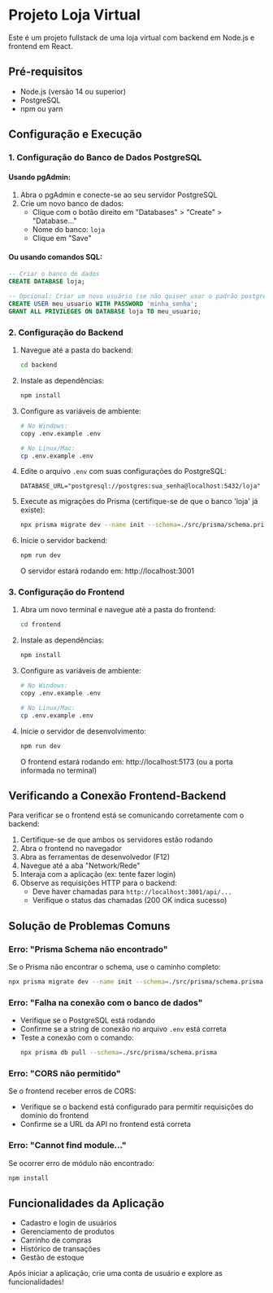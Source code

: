 # Projeto Loja Virtual

Este é um projeto fullstack de uma loja virtual com backend em Node.js e frontend em React.

## Pré-requisitos

- Node.js (versão 14 ou superior)
- PostgreSQL
- npm ou yarn

## Configuração e Execução

### 1. Configuração do Banco de Dados PostgreSQL

#### Usando pgAdmin:

1. Abra o pgAdmin e conecte-se ao seu servidor PostgreSQL
2. Crie um novo banco de dados:
   - Clique com o botão direito em "Databases" > "Create" > "Database..."
   - Nome do banco: `loja`
   - Clique em "Save"

#### Ou usando comandos SQL:

```sql
-- Criar o banco de dados
CREATE DATABASE loja;

-- Opcional: Criar um novo usuário (se não quiser usar o padrão postgres)
CREATE USER meu_usuario WITH PASSWORD 'minha_senha';
GRANT ALL PRIVILEGES ON DATABASE loja TO meu_usuario;
```

### 2. Configuração do Backend

1. Navegue até a pasta do backend:
   ```bash
   cd backend
   ```

2. Instale as dependências:
   ```bash
   npm install
   ```

3. Configure as variáveis de ambiente:
   ```bash
   # No Windows:
   copy .env.example .env
   
   # No Linux/Mac:
   cp .env.example .env
   ```

4. Edite o arquivo `.env` com suas configurações do PostgreSQL:
   ```
   DATABASE_URL="postgresql://postgres:sua_senha@localhost:5432/loja"
   ```

5. Execute as migrações do Prisma (certifique-se de que o banco 'loja' já existe):
   ```bash
   npx prisma migrate dev --name init --schema=./src/prisma/schema.prisma
   ```

6. Inicie o servidor backend:
   ```bash
   npm run dev
   ```
   O servidor estará rodando em: http://localhost:3001

### 3. Configuração do Frontend

1. Abra um novo terminal e navegue até a pasta do frontend:
   ```bash
   cd frontend
   ```

2. Instale as dependências:
   ```bash
   npm install
   ```

3. Configure as variáveis de ambiente:
   ```bash
   # No Windows:
   copy .env.example .env
   
   # No Linux/Mac:
   cp .env.example .env
   ```

4. Inicie o servidor de desenvolvimento:
   ```bash
   npm run dev
   ```
   O frontend estará rodando em: http://localhost:5173 (ou a porta informada no terminal)

## Verificando a Conexão Frontend-Backend

Para verificar se o frontend está se comunicando corretamente com o backend:

1. Certifique-se de que ambos os servidores estão rodando
2. Abra o frontend no navegador
3. Abra as ferramentas de desenvolvedor (F12)
4. Navegue até a aba "Network/Rede"
5. Interaja com a aplicação (ex: tente fazer login)
6. Observe as requisições HTTP para o backend:
   - Deve haver chamadas para `http://localhost:3001/api/...`
   - Verifique o status das chamadas (200 OK indica sucesso)

## Solução de Problemas Comuns

### Erro: "Prisma Schema não encontrado"
Se o Prisma não encontrar o schema, use o caminho completo:
```bash
npx prisma migrate dev --name init --schema=./src/prisma/schema.prisma
```

### Erro: "Falha na conexão com o banco de dados"
- Verifique se o PostgreSQL está rodando
- Confirme se a string de conexão no arquivo `.env` está correta
- Teste a conexão com o comando:
  ```bash
  npx prisma db pull --schema=./src/prisma/schema.prisma
  ```

### Erro: "CORS não permitido"
Se o frontend receber erros de CORS:
- Verifique se o backend está configurado para permitir requisições do domínio do frontend
- Confirme se a URL da API no frontend está correta

### Erro: "Cannot find module..."
Se ocorrer erro de módulo não encontrado:
```bash
npm install
```

## Funcionalidades da Aplicação

- Cadastro e login de usuários
- Gerenciamento de produtos
- Carrinho de compras
- Histórico de transações
- Gestão de estoque

Após iniciar a aplicação, crie uma conta de usuário e explore as funcionalidades!